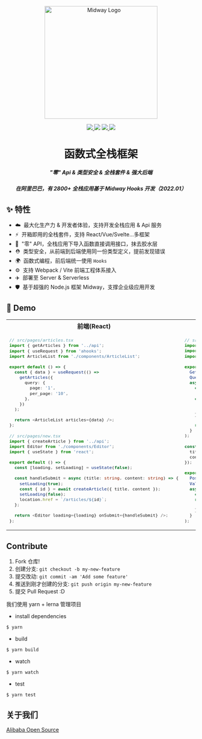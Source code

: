 <p align="center">
  <img src="https://img.alicdn.com/imgextra/i4/O1CN01AJ1lNS20vkL7tTuUj_!!6000000006912-2-tps-1060-868.png" height="300" alt="Midway Logo" />
</p>

<p align="center">
  <a href="https://www.npmjs.com/package/@midwayjs/hooks">
    <img src="https://img.shields.io/npm/v/@midwayjs/hooks/latest?style=for-the-badge">
  </a>
  <img src="https://img.shields.io/github/workflow/status/midwayjs/hooks/Node.js%20CI/master?style=for-the-badge">
  <a href="https://codecov.io/gh/midwayjs/hooks">
    <img src="https://img.shields.io/codecov/c/github/midwayjs/hooks?style=for-the-badge">
  </a>
  <img src="https://img.shields.io/npm/l/@midwayjs/hooks?style=for-the-badge">
</p>

<h1 align="center">函数式全栈框架</h1>

<h5 align="center">"零" Api & 类型安全 & 全栈套件 & 强大后端</h5>
<h5 align="center">在阿里巴巴，有 2800+ 全栈应用基于 Midway Hooks 开发（2022.01）</h5>

## ✨ 特性

- ☁️&nbsp;&nbsp;最大化生产力 & 开发者体验，支持开发全栈应用 & Api 服务
- ⚡️&nbsp;&nbsp;开箱即用的全栈套件，支持 React/Vue/Svelte...多框架
- 🌈&nbsp;&nbsp;"零" API，全栈应用下导入函数直接调用接口，抹去胶水层
- ⛑️&nbsp;&nbsp;类型安全，从前端到后端使用同一份类型定义，提前发现错误
- 🌍&nbsp;&nbsp;函数式编程，前后端统一使用 `Hooks`
- ⚙️&nbsp;&nbsp;支持 Webpack / Vite 前端工程体系接入
- ✈️&nbsp;&nbsp;部署至 Server & Serverless
- 🛡&nbsp;&nbsp;基于超强的 Node.js 框架 Midway，支撑企业级应用开发

## 🌰 Demo

<table>
<tr>
<th style="text-align: center;"> 前端(React) </th>
<th style="text-align: center;"> 后端(Midway Hooks) </th>
</tr>
<tr>
<td>
<sub>

<!-- prettier-ignore -->
```ts
// src/pages/articles.tsx
import { getArticles } from '../api';
import { useRequest } from 'ahooks';
import ArticleList from './components/ArticleList';

export default () => {
  const { data } = useRequest(() =>
    getArticles({
      query: {
        page: '1',
        per_page: '10',
      },
    })
  );

  return <ArticleList articles={data} />;
};

// src/pages/new.tsx
import { createArticle } from '../api';
import Editor from './components/Editor';
import { useState } from 'react';

export default () => {
  const [loading, setLoading] = useState(false);

  const handleSubmit = async (title: string, content: string) => {
    setLoading(true);
    const { id } = await createArticle({ title, content });
    setLoading(false);
    location.href = `/articles/${id}`;
  };

  return <Editor loading={loading} onSubmit={handleSubmit} />;
};

```

</sub>
</td>
<td>

<sub>

```ts
// src/api/index.ts
import { Api, Get, Post, Validate, Query, useContext } from '@midwayjs/hooks';
import { z } from 'zod';
import database from './database';

export const getArticles = Api(
  Get(),
  Query<{ page: string; per_page: string }>(),
  async () => {
    const ctx = useContext();

    const articles = await database.articles.find({
      page: ctx.query.page,
      per_page: ctx.query.per_page,
    });

    return articles;
  }
);

const ArticleSchema = z.object({
  title: z.string().min(3).max(16),
  content: z.string().min(1),
});

export const createArticle = Api(
  Post(),
  Validate(ArticleSchema),
  async (article: z.infer<typeof ArticleSchema>) => {
    const newArticle = await database.articles.create(article);
    return {
      id: newArticle.id,
    };
  }
);
```

</sub>
</td>
</tr>
</table>

## Contribute

1. Fork 仓库!
2. 创建分支: `git checkout -b my-new-feature`
3. 提交改动: `git commit -am 'Add some feature'`
4. 推送到刚才创建的分支: `git push origin my-new-feature`
5. 提交 Pull Request :D

我们使用 yarn + lerna 管理项目

- install dependencies

```bash
$ yarn
```

- build

```bash
$ yarn build
```

- watch

```bash
$ yarn watch
```

- test

```bash
$ yarn test
```

## 关于我们

[Alibaba Open Source](https://opensource.alibaba.com/)
